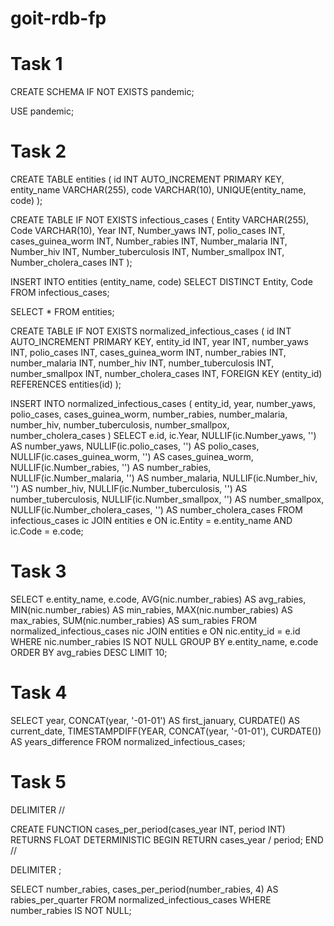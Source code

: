 # goit-rdb-fp

# Task 1

CREATE SCHEMA IF NOT EXISTS pandemic;

USE pandemic;

# Task 2

CREATE TABLE entities (
    id INT AUTO_INCREMENT PRIMARY KEY,
    entity_name VARCHAR(255),
    code VARCHAR(10),
    UNIQUE(entity_name, code)
);

CREATE TABLE IF NOT EXISTS infectious_cases (
    Entity VARCHAR(255),
    Code VARCHAR(10),
    Year INT,
    Number_yaws INT,
    polio_cases INT,
    cases_guinea_worm INT,
    Number_rabies INT,
    Number_malaria INT,
    Number_hiv INT,
    Number_tuberculosis INT,
    Number_smallpox INT,
    Number_cholera_cases INT
);

INSERT INTO entities (entity_name, code)
SELECT DISTINCT Entity, Code FROM infectious_cases;

SELECT * FROM entities;


CREATE TABLE IF NOT EXISTS normalized_infectious_cases (
    id INT AUTO_INCREMENT PRIMARY KEY,
    entity_id INT,
    year INT,
    number_yaws INT,
    polio_cases INT,
    cases_guinea_worm INT,
    number_rabies INT,
    number_malaria INT,
    number_hiv INT,
    number_tuberculosis INT,
    number_smallpox INT,
    number_cholera_cases INT,
    FOREIGN KEY (entity_id) REFERENCES entities(id)
);

INSERT INTO normalized_infectious_cases (
    entity_id, year, number_yaws, polio_cases, cases_guinea_worm, 
    number_rabies, number_malaria, number_hiv, number_tuberculosis, 
    number_smallpox, number_cholera_cases
)
SELECT 
    e.id, ic.Year, 
    NULLIF(ic.Number_yaws, '') AS number_yaws, 
    NULLIF(ic.polio_cases, '') AS polio_cases, 
    NULLIF(ic.cases_guinea_worm, '') AS cases_guinea_worm, 
    NULLIF(ic.Number_rabies, '') AS number_rabies, 
    NULLIF(ic.Number_malaria, '') AS number_malaria, 
    NULLIF(ic.Number_hiv, '') AS number_hiv, 
    NULLIF(ic.Number_tuberculosis, '') AS number_tuberculosis, 
    NULLIF(ic.Number_smallpox, '') AS number_smallpox, 
    NULLIF(ic.Number_cholera_cases, '') AS number_cholera_cases
FROM infectious_cases ic
JOIN entities e ON ic.Entity = e.entity_name AND ic.Code = e.code;


# Task 3

SELECT 
    e.entity_name, 
    e.code, 
    AVG(nic.number_rabies) AS avg_rabies, 
    MIN(nic.number_rabies) AS min_rabies, 
    MAX(nic.number_rabies) AS max_rabies, 
    SUM(nic.number_rabies) AS sum_rabies
FROM normalized_infectious_cases nic
JOIN entities e ON nic.entity_id = e.id
WHERE nic.number_rabies IS NOT NULL
GROUP BY e.entity_name, e.code
ORDER BY avg_rabies DESC
LIMIT 10;


# Task 4

SELECT 
    year,
    CONCAT(year, '-01-01') AS first_january,
    CURDATE() AS current_date,
    TIMESTAMPDIFF(YEAR, CONCAT(year, '-01-01'), CURDATE()) AS years_difference
FROM normalized_infectious_cases;


# Task 5

DELIMITER //

CREATE FUNCTION cases_per_period(cases_year INT, period INT) 
RETURNS FLOAT
DETERMINISTIC
BEGIN
    RETURN cases_year / period;
END //

DELIMITER ;

SELECT 
    number_rabies,
    cases_per_period(number_rabies, 4) AS rabies_per_quarter
FROM normalized_infectious_cases
WHERE number_rabies IS NOT NULL;
